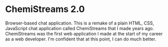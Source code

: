 # ChemiStreams 2.0
Browser-based chat application. This is a remake of a plain HTML, CSS, JavaScript chat application called ChemiStreams that I made years ago. ChemiStreams was the first web application I made at the start of my career as a web developer. I'm confident that at this point, I can do much better.
